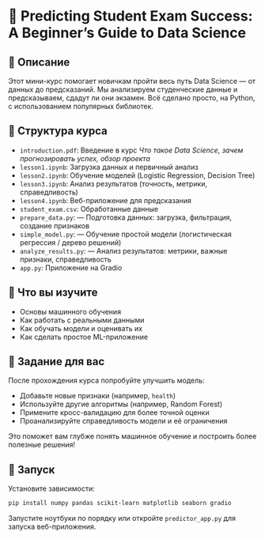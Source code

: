 # 🧠 Predicting Student Exam Success: A Beginner’s Guide to Data Science

## 📘 Описание

Этот мини-курс помогает новичкам пройти весь путь Data Science — от данных до предсказаний. Мы анализируем студенческие данные и предсказываем, сдадут ли они экзамен. Всё сделано просто, на Python, с использованием популярных библиотек.

## 🧱 Структура курса

* `introduction.pdf`: Введение в курс
  *Что такое Data Science, зачем прогнозировать успех, обзор проекта*
* `lesson1.ipynb`: Загрузка данных и первичный анализ
* `lesson2.ipynb`: Обучение моделей (Logistic Regression, Decision Tree)
* `lesson3.ipynb`: Анализ результатов (точность, метрики, справедливость)
* `lesson4.ipynb`: Веб-приложение для предсказания
* `student_exam.csv`: Обработанные данные
* `prepare_data.py`: — Подготовка данных: загрузка, фильтрация, создание признаков
* `simple_model.py`: — Обучение простой модели (логистическая регрессия / дерево решений)
* `analyze_results.py`: — Анализ результатов: метрики, важные признаки, справедливость
* `app.py`: Приложение на Gradio


## 🎯 Что вы изучите

* Основы машинного обучения
* Как работать с реальными данными
* Как обучать модели и оценивать их
* Как сделать простое ML-приложение

## 🧪 Задание для вас

После прохождения курса попробуйте улучшить модель:

* Добавьте новые признаки (например, `health`)
* Используйте другие алгоритмы (например, Random Forest)
* Примените кросс-валидацию для более точной оценки
* Проанализируйте справедливость модели и её ограничения

Это поможет вам глубже понять машинное обучение и построить более полезные решения!

## 🚀 Запуск

Установите зависимости:

```bash
pip install numpy pandas scikit-learn matplotlib seaborn gradio
```

Запустите ноутбуки по порядку или откройте `predictor_app.py` для запуска веб-приложения.
